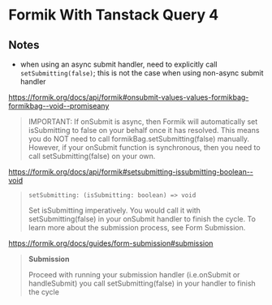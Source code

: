 # Formik With Tanstack Query 4

## Notes

- when using an async submit handler, need to explicitly call `setSubmitting(false)`; this is not the case when using non-async submit handler

https://formik.org/docs/api/formik#onsubmit-values-values-formikbag-formikbag--void--promiseany

> IMPORTANT: If onSubmit is async, then Formik will automatically set isSubmitting to false on your behalf once it has resolved. This means you do NOT need to call formikBag.setSubmitting(false) manually. However, if your onSubmit function is synchronous, then you need to call setSubmitting(false) on your own.

https://formik.org/docs/api/formik#setsubmitting-issubmitting-boolean--void

> `setSubmitting: (isSubmitting: boolean) => void`
>
> Set isSubmitting imperatively. You would call it with setSubmitting(false) in your onSubmit handler to finish the cycle. To learn more about the submission process, see Form Submission.

https://formik.org/docs/guides/form-submission#submission

> **Submission**
> 
> Proceed with running your submission handler (i.e.onSubmit or handleSubmit)
> you call setSubmitting(false) in your handler to finish the cycle


